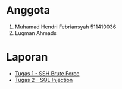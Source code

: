 # Anggota
1. Muhamad Hendri Febriansyah 		511410036
2. Luqman Ahmads

# Laporan
- [Tugas 1 - SSH Brute Force](https://github.com/luqmanahmads/laporan-pksj/blob/master/Laporan_Tugas_1/README.md)
- [Tugas 2 - SQL Injection](https://github.com/luqmanahmads/laporan-pksj/blob/master/Laporan_Tugas_2/README.md)
